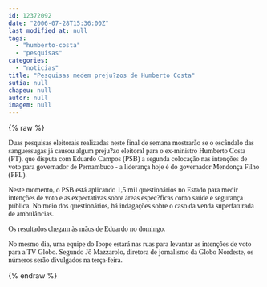 ```yaml
---
id: 12372092
date: "2006-07-28T15:36:00Z"
last_modified_at: null
tags:
  - "humberto-costa"
  - "pesquisas"
categories:
  - "noticias"
title: "Pesquisas medem preju?zos de Humberto Costa"
sutia: null
chapeu: null
autor: null
imagem: null
---
```

{% raw %}
<p><P><FONT face=Verdana>Duas pesquisas eleitorais realizadas neste final de semana mostrarão se o escândalo das sanguessugas já causou algum preju?zo eleitoral para o ex-ministro Humberto Costa (PT), que disputa com Eduardo Campos (PSB) a segunda colocação nas intenções de voto para governador de Pernambuco - a liderança hoje é do governador Mendonça Filho (PFL).</FONT></P></p>
<p><P><FONT face=Verdana>Neste momento, o PSB está aplicando 1,5 mil questionários no Estado para medir intenções de voto e as expectativas sobre áreas espec?ficas como saúde e segurança pública. No meio dos questionários, há indagações&nbsp;sobre o caso da venda superfaturada de ambulâncias.</FONT></P></p>
<p><P><FONT face=Verdana>Os resultados chegam às mãos de Eduardo no domingo.</FONT></P></p>
<p><P><FONT face=Verdana>No mesmo dia, uma equipe do Ibope estará nas ruas para levantar as intenções de voto para a TV Globo. Segundo Jô Mazzarolo, diretora de jornalismo da Globo Nordeste, os números serão divulgados na terça-feira.</FONT></P> </p>
{% endraw %}